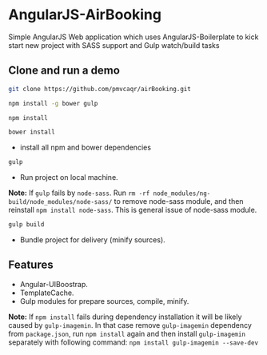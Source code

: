 # AngularJS-AirBooking
Simple AngularJS Web application which uses AngularJS-Boilerplate to kick start new project with SASS support and Gulp watch/build tasks

## Clone and run a demo
```bash
git clone https://github.com/pmvcaqr/airBooking.git
```

```bash
npm install -g bower gulp
```
```bash
npm install
```
```bash
bower install
```
- install all npm and bower dependencies

```bash
gulp
```
- Run project on local machine.

**Note:** If `gulp` fails by `node-sass`. Run `rm -rf node_modules/ng-build/node_modules/node-sass/` to remove node-sass module, and then reinstall `npm install node-sass`. This is general issue of node-sass module.

```bash
gulp build
```
- Bundle project for delivery (minify sources).

## Features
- Angular-UIBoostrap.
- TemplateCache.
- Gulp modules for prepare sources, compile, minify. 

**Note:** If `npm install` fails during dependency installation it will be likely caused by `gulp-imagemin`. In that case remove `gulp-imagemin` dependency from `package.json`, run `npm install` again and then install `gulp-imagemin` separately with following command: `npm install gulp-imagemin --save-dev`
